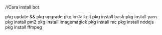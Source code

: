 //Cara install bot

pkg update && pkg upgrade
pkg install git
pkg install bash
pkg install yarn
pkg install pm2
pkg install imagemagick
pkg install mc
pkg install nodejs
pkg install ffmpeg
